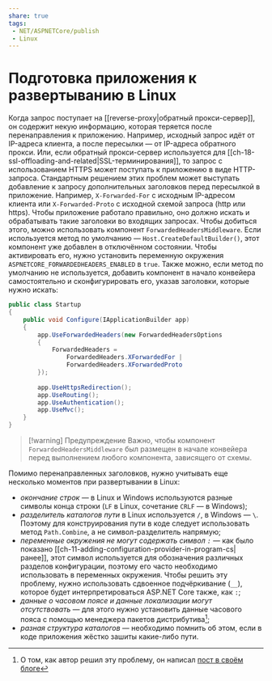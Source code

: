 ```yaml
---
share: true
tags:
 - NET/ASPNETCore/publish
 - Linux
---
```

# Подготовка приложения к развертыванию в Linux
Когда запрос поступает на [[reverse-proxy|обратный прокси-сервер]], он содержит некую информацию, которая теряется после перенаправления к приложению. Например, исходный запрос идёт от IP-адреса клиента, а после пересылки — от IP-адреса обратного прокси. Или, если обратный прокси-сервер используется для [[ch-18-ssl-offloading-and-related|SSL-терминирования]], то запрос с использованием HTTPS может поступать к приложению в виде HTTP-запроса.
Стандартным решением этих проблем может выступать добавление к запросу дополнительных заголовков перед пересылкой в приложение. Например, `X-Forwarded-For` с исходным IP-адресом клиента или `X-Forwarded-Proto` с исходной схемой запроса (http или https).
Чтобы приложение работало правильно, оно должно искать и обрабатывать такие заголовки во входящих запросах.
Чтобы добиться этого, можно использовать компонент `ForwardedHeadersMiddleware`. Если используется метод по умолчанию — `Host.CreateDefaultBuilder()`, этот компонент уже добавлен в отключённом состоянии. Чтобы активировать его, нужно установить переменную окружения `ASPNETCORE_FORWARDEDHEADERS_ENABLED` в `true`.
Также можно, если метод по умолчанию не используется, добавить компонент в начало конвейера самостоятельно и сконфигурировать его, указав заголовки, которые нужно искать:
```csharp
public class Startup
{
	public void Configure(IApplicationBuilder app)
	{
		app.UseForwardedHeaders(new ForwardedHeadersOptions
		{
			ForwardedHeaders = 
				ForwardedHeaders.XForwardedFor |
				ForwardedHeaders.XForwardedProto
		});
		
		app.UseHttpsRedirection();
		app.UseRouting();
		app.UseAuthentication();
		app.UseMvc();
	}
}
```
> [!warning] Предупреждение
> Важно, чтобы компонент `ForwardedHeadersMiddleware` был размещен в начале конвейера перед выполнением любого компонента, зависящего от схемы.

Помимо перенаправленных заголовков, нужно учитывать еще несколько моментов при развертывании в Linux:
- *окончание строк* — в Linux и Windows используются разные символы конца строки (`LF` в Linux, сочетание `CRLF` — в Windows);
- *разделитель каталогов пути* в Linux используется `/`, в Windows — `\`. Поэтому для конструирования пути в коде следует использовать метод `Path.Combine`, а не символ-разделитель напрямую;
- *переменные окружения не могут содержать символ `:`* — как было показано [[ch-11-adding-configuration-provider-in-program-cs|ранее]],  этот символ используется для обозначения различных разделов конфигурации, поэтому его часто необходимо использовать в переменных окружения. Чтобы решить эту проблему, нужно использовать сдвоенное подчёркивание (`__`), которое будет интерпретироваться ASP.NET Core также, как `:`;
- *данные о часовом поясе и данные локализации могут отсутствовать* — для этого нужно установить данные часового пояса с помощью менеджера пакетов дистрибутива[^1];
- *разная структура каталогов* — необходимо помнить об этом, если в коде приложения жёстко зашиты какие-либо пути.


[^1]: О том, как автор решил эту проблему, он написал [пост в своём блоге](https://andrewlock.net/dotnet-core-docker-and-cultures-solving-culture-issues-porting-a-net-core-app-from-windows-to-linux/)